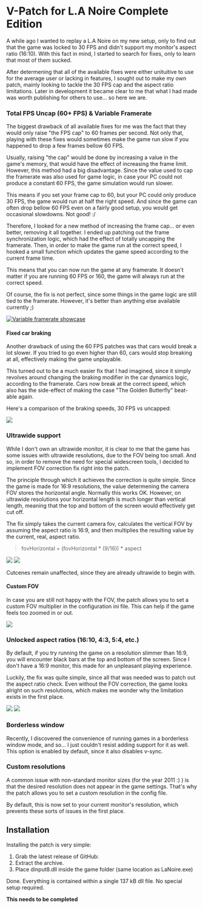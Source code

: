 # V-Patch for L.A Noire Complete Edition

A while ago I wanted to replay a L.A Noire on my new setup, only to find out that the game was locked to 30 FPS and didn't support my monitor's aspect ratio (16:10). With this fact in mind, I started to search for fixes, only to learn that most of them sucked. 

After determening that all of the available fixes were either unituitive to use for the average user or lacking in features, I sought out to make my own patch, mainly looking to tackle the 30 FPS cap and the aspect ratio limitations. Later in development it became clear to me that what I had made was worth publishing for others to use... so here we are.

### Total FPS Uncap (60+ FPS) & Variable Framerate

The biggest drawback of all available fixes for me was the fact that they would only raise "the FPS cap" to 60 frames per second. Not only that, playing with these fixes would sometimes make the game run slow if you happened to drop a few frames bellow 60 FPS.

Usually, raising "the cap" would be done by increasing a value in the game's memory, that would have the effect of increasing the frame limit. However, this method had a big disadvantage. Since the value used to cap the framerate was also used for game logic, in case your PC could not produce a constant 60 FPS, the game simulation would run slower.

This means if you set your frame cap to 60, but your PC could only produce 30 FPS, the game would run at half the right speed. And since the game can often drop bellow 60 FPS even on a fairly good setup, you would get occasional slowdowns. Not good! :/

Therefore, I looked for a new method of increasing the frame cap... or even better, removing it all together. I ended up patching out the frame synchronization logic, which had the effect of totally uncapping the framerate. Then, in order to make the game run at the correct speed, I hooked a small function which updates the game speed according to the current frame time. 

This means that you can now run the game at any framerate. It doesn't matter if you are running 60 FPS or 160, the game will always run at the correct speed.

Of course, the fix is not perfect, since some things in the game logic are still tied to the framerate. However, it's better than anything else available currently ;)

[![Variable framerate showcase](http://img.youtube.com/vi/VFsFdUMLC8M/0.jpg)](http://www.youtube.com/watch?v=VFsFdUMLC8M "L.A. Noire - Total FPS Unlock, Variable framerate test")

#### Fixed car braking

Another drawback of using the 60 FPS patches was that cars would break a lot slower. If you tried to go even higher than 60, cars would stop breaking at all, effectively making the game unplayable.

This turned out to be a much easier fix that I had imagined, since it simply revolves around changing the braking modifier in the car dynamics logic, according to the framerate. Cars now break at the correct speed, which also has the side-effect of making the case "The Golden Butterfly" beat-able again.

Here's a comparison of the braking speeds, 30 FPS vs uncapped:

[![](http://img.youtube.com/vi/L0e7pzqmdjk/0.jpg)](http://www.youtube.com/watch?v=L0e7pzqmdjk "L.A. Noire - Total FPS Unlock, Car braking test")

### Ultrawide support

While I don't own an ultrawide monitor, it is clear to me that the game has some issues with ultrawide resolutions, due to the FOV being too small. And so, in order to remove the need for special widescreen tools, I decided to implement FOV correction fix right into the patch.

The principle through which it achieves the correction is quite simple. Since the game is made for 16:9 resolutions, the value determening the camera FOV stores the horizontal angle. Normally this works OK. However, on ultrawide resolutions your horizontal length is much longer than vertical length, meaning that the top and bottom of the screen would effectively get cut off.

The fix simply takes the current camera fov, calculates the vertical FOV by assuming the aspect ratio is 16:9, and then multiplies the resulting value by the current, real, aspect ratio. 

> fovHorizontal = (fovHorizontal * (9/16)) * aspect

[![](https://i.imgur.com/K3rgi4v.png)](https://i.imgur.com/K3rgi4v.png)
[![](https://i.imgur.com/qEBNAb7.png)](https://i.imgur.com/qEBNAb7.png)

Cutcenes remain unaffected, since they are already ultrawide to begin with.

#### Custom FOV

In case you are still not happy with the FOV, the patch allows you to set a custom FOV multiplier in the configuration ini file. This can help if the game feels too zoomed in or out.

[![](https://i.imgur.com/rRrbAYq.png)](https://i.imgur.com/rRrbAYq.png)

### Unlocked aspect ratios (16:10, 4:3, 5:4, etc.)

By default, if you try running the game on a resolution slimmer than 16:9, you will encounter black bars at the top and bottom of the screen. Since I don't have a 16:9 monitor, this made for an unpleasant playing experience.

Luckily, the fix was quite simple, since all that was needed was to patch out the aspect ratio check. Even without the FOV correction, the game looks alright on such resolutions, which makes me wonder why the limitation exists in the first place. 

[![](https://i.imgur.com/S9wtcaE.png)](https://i.imgur.com/S9wtcaE.png)
[![](https://i.imgur.com/DtCNr4P.png)](https://i.imgur.com/DtCNr4P.png)

### Borderless window

Recently, I discovered the convenience of running games in a borderless window mode, and so... I just couldn't resist adding support for it as well. This option is enabled by default, since it also disables v-sync. 

### Custom resolutions

A common issue with non-standard monitor sizes (for the year 2011 :) ) is that the desired resolution does not appear in the game settings. That's why the patch allows you to set a custom resolution in the config file. 

By default, this is now set to your current monitor's resolution, which prevents these sorts of issues in the first place.

## Installation

Installing the patch is very simple:

1. Grab the latest release of GitHub: 
2. Extract the archive.
3. Place dinput8.dll inside the game folder (same location as LaNoire.exe)

Done. Everything is contained within a single 137 kB dll file. No special setup required. 

**This needs to be completed**

